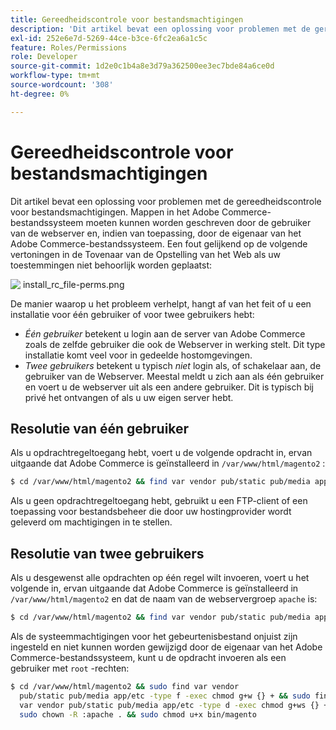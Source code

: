 ```yaml
---
title: Gereedheidscontrole voor bestandsmachtigingen
description: 'Dit artikel bevat een oplossing voor problemen met de gereedheidscontrole voor bestandsmachtigingen. Mappen in het Adobe Commerce-bestandssysteem moeten kunnen worden geschreven door de gebruiker van de webserver en, indien van toepassing, door de eigenaar van het Adobe Commerce-bestandssysteem. Een fout gelijkend op de volgende vertoningen in de Tovenaar van de Opstelling van het Web als uw toestemmingen niet behoorlijk worden geplaatst:'
exl-id: 252e6e7d-5269-44ce-b3ce-6fc2ea6a1c5c
feature: Roles/Permissions
role: Developer
source-git-commit: 1d2e0c1b4a8e3d79a362500ee3ec7bde84a6ce0d
workflow-type: tm+mt
source-wordcount: '308'
ht-degree: 0%

---
```


# Gereedheidscontrole voor bestandsmachtigingen

Dit artikel bevat een oplossing voor problemen met de gereedheidscontrole voor bestandsmachtigingen. Mappen in het Adobe Commerce-bestandssysteem moeten kunnen worden geschreven door de gebruiker van de webserver en, indien van toepassing, door de eigenaar van het Adobe Commerce-bestandssysteem. Een fout gelijkend op de volgende vertoningen in de Tovenaar van de Opstelling van het Web als uw toestemmingen niet behoorlijk worden geplaatst:

![&#x200B; install_rc_file-perms.png &#x200B;](assets/install_rc_file-perms.png)

De manier waarop u het probleem verhelpt, hangt af van het feit of u een installatie voor één gebruiker of voor twee gebruikers hebt:

* *Één gebruiker* betekent u login aan de server van Adobe Commerce zoals de zelfde gebruiker die ook de Webserver in werking stelt. Dit type installatie komt veel voor in gedeelde hostomgevingen.
* *Twee gebruikers* betekent u typisch *niet* login als, of schakelaar aan, de gebruiker van de Webserver. Meestal meldt u zich aan als één gebruiker en voert u de webserver uit als een andere gebruiker. Dit is typisch bij privé het ontvangen of als u uw eigen server hebt.

## Resolutie van één gebruiker

Als u opdrachtregeltoegang hebt, voert u de volgende opdracht in, ervan uitgaande dat Adobe Commerce is geïnstalleerd in `/var/www/html/magento2` :

```bash
$ cd /var/www/html/magento2 && find var vendor pub/static pub/media app/etc -type f -exec chmod g+w {} + && find var vendor pub/static pub/media app/etc -type d -exec chmod g+w {} + && chmod u+x bin/magento
```

Als u geen opdrachtregeltoegang hebt, gebruikt u een FTP-client of een toepassing voor bestandsbeheer die door uw hostingprovider wordt geleverd om machtigingen in te stellen.

## Resolutie van twee gebruikers

Als u desgewenst alle opdrachten op één regel wilt invoeren, voert u het volgende in, ervan uitgaande dat Adobe Commerce is geïnstalleerd in `/var/www/html/magento2` en dat de naam van de webservergroep `apache` is:

```bash
$ cd /var/www/html/magento2 && find var vendor pub/static pub/media app/etc -type f -exec chmod g+w {} + && find var vendor pub/static pub/media app/etc -type d -exec chmod g+ws {} + && chown -R :apache . && chmod u+x bin/magento
```

Als de systeemmachtigingen voor het gebeurtenisbestand onjuist zijn ingesteld en niet kunnen worden gewijzigd door de eigenaar van het Adobe Commerce-bestandssysteem, kunt u de opdracht invoeren als een gebruiker met `root` -rechten:

```bash
$ cd /var/www/html/magento2 && sudo find var vendor
  pub/static pub/media app/etc -type f -exec chmod g+w {} + && sudo find
  var vendor pub/static pub/media app/etc -type d -exec chmod g+ws {} + &&
  sudo chown -R :apache . && sudo chmod u+x bin/magento
```
